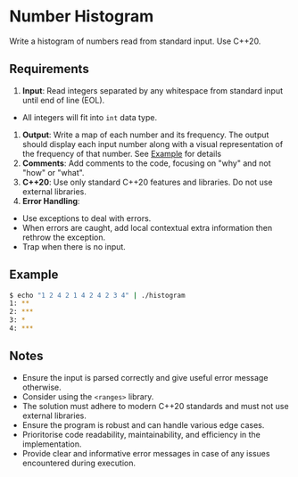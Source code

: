 # Number Histogram

Write a histogram of numbers read from standard input. Use C++20.

## Requirements

1. **Input**: Read integers separated by any whitespace from standard input until end of line (EOL). 
 * All integers will fit into `int` data type.
1. **Output**: Write a map of each number and its frequency. The output should display each input number along with a visual representation of the frequency of that number. See [Example](#example) for details
1. **Comments**: Add comments to the code, focusing on "why" and not "how" or "what".
1. **C++20**: Use only standard C++20 features and libraries. Do not use external libraries.
1. **Error Handling**: 
 * Use exceptions to deal with errors. 
 * When errors are caught, add local contextual extra information then rethrow the exception.
 * Trap when there is no input.

## Example

```bash
$ echo "1 2 4 2 1 4 2 4 2 3 4" | ./histogram
1: **
2: ***
3: *
4: ***
```

## Notes

* Ensure the input is parsed correctly and give useful error message otherwise.
* Consider using the `<ranges>` library.
* The solution must adhere to modern C++20 standards and must not use external libraries.
* Ensure the program is robust and can handle various edge cases.
* Prioritorise code readability, maintainability, and efficiency in the implementation.
* Provide clear and informative error messages in case of any issues encountered during execution.




